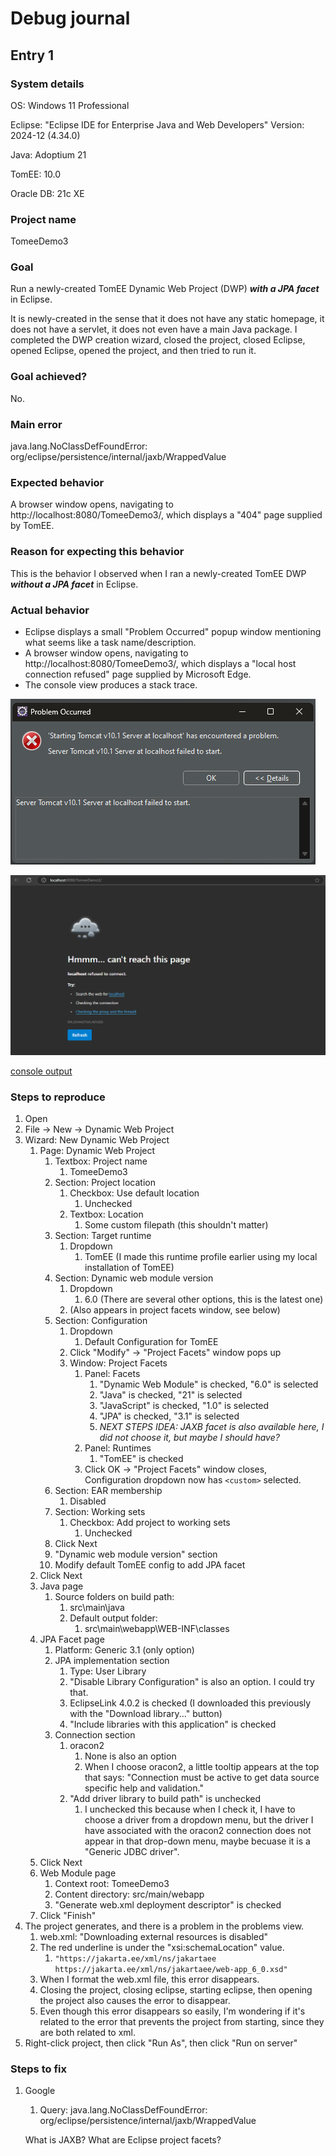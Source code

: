 # Debug journal

## Entry 1

### System details

OS: Windows 11 Professional

Eclipse: "Eclipse IDE for Enterprise Java and Web Developers" Version: 2024-12 (4.34.0)

Java: Adoptium 21

TomEE: 10.0

Oracle DB: 21c XE

### Project name

TomeeDemo3

### Goal

Run a newly-created TomEE Dynamic Web Project (DWP) **_with a JPA facet_** in Eclipse.

It is newly-created in the sense that it does not have any static homepage, it does not have a servlet, it does not even have a main Java package. I completed the DWP creation wizard, closed the project, closed Eclipse, opened Eclipse, opened the project, and then tried to run it.

### Goal achieved?

No.

### Main error

java.lang.NoClassDefFoundError: org/eclipse/persistence/internal/jaxb/WrappedValue

### Expected behavior

A browser window opens, navigating to http://localhost:8080/TomeeDemo3/, which displays a "404" page supplied by TomEE.

### Reason for expecting this behavior

This is the behavior I observed when I ran a newly-created TomEE DWP **_without a JPA facet_** in Eclipse.

### Actual behavior

* Eclipse displays a small "Problem Occurred" popup window mentioning what seems like a task name/description.
* A browser window opens, navigating to http://localhost:8080/TomeeDemo3/, which displays a "local host connection refused" page supplied by Microsoft Edge.
* The console view produces a stack trace.

![eclipse problem occurred popup](https://github.com/wharvex/DebugJournal/blob/main/Entry1/eclipse_problem-occurred.png)

![edge localhost connection refusal page](https://github.com/wharvex/DebugJournal/blob/main/Entry1/edge_refusal.png)

[console output](https://github.com/wharvex/DebugJournal/blob/main/Entry1/console_output.txt)

### Steps to reproduce

1. Open 
1. File -> New -> Dynamic Web Project
1. Wizard: New Dynamic Web Project
    1. Page: Dynamic Web Project
        1. Textbox: Project name
            1. TomeeDemo3
        1. Section: Project location
            1. Checkbox: Use default location
                1. Unchecked
            1. Textbox: Location
                1. Some custom filepath (this shouldn't matter)
        1. Section: Target runtime
            1. Dropdown
                1. TomEE (I made this runtime profile earlier using my local installation of TomEE)
        1. Section: Dynamic web module version
            1. Dropdown
                1. 6.0 (There are several other options, this is the latest one)
            1. (Also appears in project facets window, see below)
        1. Section: Configuration
            1. Dropdown
                1. Default Configuration for TomEE
            1. Click "Modify" -> "Project Facets" window pops up
            1. Window: Project Facets
                1. Panel: Facets
                    1. "Dynamic Web Module" is checked, "6.0" is selected
                    1. "Java" is checked, "21" is selected
                    1. "JavaScript" is checked, "1.0" is selected
                    1. "JPA" is checked, "3.1" is selected
                    1. _NEXT STEPS IDEA: JAXB facet is also available here, I did not choose it, but maybe I should have?_
                1. Panel: Runtimes
                    1. "TomEE" is checked
                1. Click OK -> "Project Facets" window closes, Configuration dropdown now has `<custom>` selected.
        1. Section: EAR membership
            1. Disabled
        1. Section: Working sets
            1. Checkbox: Add project to working sets
                1. Unchecked
        1. Click Next
        1. "Dynamic web module version" section
        1. Modify default TomEE config to add JPA facet
    1. Click Next
    1. Java page
        1. Source folders on build path:
            1. src\main\java
            1. Default output folder:
                1. src\main\webapp\WEB-INF\classes
    1. JPA Facet page
        1. Platform: Generic 3.1 (only option)
        1. JPA implementation section
            1. Type: User Library
            1. "Disable Library Configuration" is also an option. I could try that.
            1. EclipseLink 4.0.2 is checked (I downloaded this previously with the "Download library..." button)
            1. "Include libraries with this application" is checked
        1. Connection section
            1. oracon2
                1. None is also an option
                1. When I choose oracon2, a little tooltip appears at the top that says: "Connection must be active to get data source specific help and validation."
            1. "Add driver library to build path" is unchecked
                1. I unchecked this because when I check it, I have to choose a driver from a dropdown menu, but the driver I have associated with the oracon2 connection does not appear in that drop-down menu, maybe becuase it is a "Generic JDBC driver".
    1. Click Next
    1. Web Module page
        1. Context root: TomeeDemo3
        1. Content directory: src/main/webapp
        1. "Generate web.xml deployment descriptor" is checked
    1. Click "Finish"
1. The project generates, and there is a problem in the problems view.
    1. web.xml: "Downloading external resources is disabled"
    1. The red underline is under the "xsi:schemaLocation" value.
        1. `"https://jakarta.ee/xml/ns/jakartaee https://jakarta.ee/xml/ns/jakartaee/web-app_6_0.xsd"`
    1. When I format the web.xml file, this error disappears.
    1. Closing the project, closing eclipse, starting eclipse, then opening the project also causes the error to disappear.
    1. Even though this error disappears so easily, I'm wondering if it's related to the error that prevents the project from starting, since they are both related to xml.
1. Right-click project, then click "Run As", then click "Run on server"

### Steps to fix

1. Google
   1. Query: java.lang.NoClassDefFoundError: org/eclipse/persistence/internal/jaxb/WrappedValue

   What is JAXB?
   What are Eclipse project facets?
